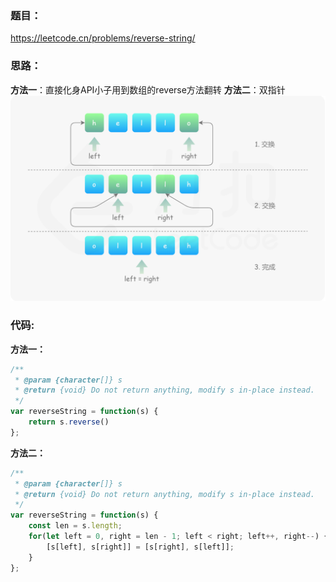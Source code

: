 ### **题目：**
https://leetcode.cn/problems/reverse-string/


### **思路：** 
**方法一**：直接化身API小子用到数组的reverse方法翻转
**方法二**：双指针
![Alt text](image.png)

### **代码:**
**方法一：**
```js
/**
 * @param {character[]} s
 * @return {void} Do not return anything, modify s in-place instead.
 */
var reverseString = function(s) {
    return s.reverse()
};
```

**方法二：**
```js
/**
 * @param {character[]} s
 * @return {void} Do not return anything, modify s in-place instead.
 */
var reverseString = function(s) {
    const len = s.length;
    for(let left = 0, right = len - 1; left < right; left++, right--) {
        [s[left], s[right]] = [s[right], s[left]];
    }
};
```